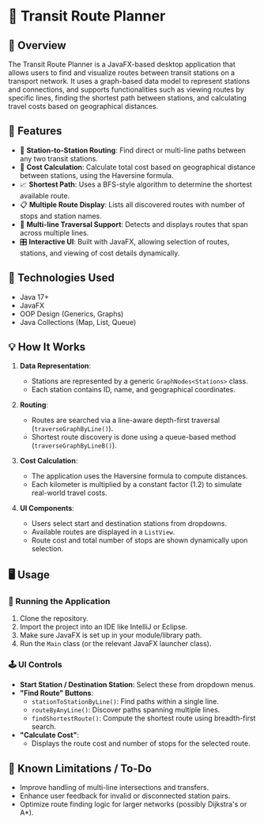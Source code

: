 #  🚉 Transit Route Planner

## 📍 Overview

The Transit Route Planner is a JavaFX-based desktop application that allows users to find and visualize routes between transit stations on a transport network. It uses a graph-based data model to represent 
stations and connections, and supports functionalities such as viewing routes by specific lines, finding the shortest path between stations, and calculating travel costs based on geographical distances.

## 🚀 Features

- 🧭 **Station-to-Station Routing**: Find direct or multi-line paths between any two transit stations.
- 🧮 **Cost Calculation**: Calculate total cost based on geographical distance between stations, using the Haversine formula.
- 📈 **Shortest Path**: Uses a BFS-style algorithm to determine the shortest available route.
- 📋 **Multiple Route Display**: Lists all discovered routes with number of stops and station names.
- 🧵 **Multi-line Traversal Support**: Detects and displays routes that span across multiple lines.
- 🎛️ **Interactive UI**: Built with JavaFX, allowing selection of routes, stations, and viewing of cost details dynamically.

## 🔧 Technologies Used

- Java 17+
- JavaFX
- OOP Design (Generics, Graphs)
- Java Collections (Map, List, Queue)


## 💡 How It Works

1. **Data Representation**:
   - Stations are represented by a generic `GraphNodes<Stations>` class.
   - Each station contains ID, name, and geographical coordinates.

2. **Routing**:
   - Routes are searched via a line-aware depth-first traversal (`traverseGraphByLine()`).
   - Shortest route discovery is done using a queue-based method (`traverseGraphByLineB()`).

3. **Cost Calculation**:
   - The application uses the Haversine formula to compute distances.
   - Each kilometer is multiplied by a constant factor (1.2) to simulate real-world travel costs.

4. **UI Components**:
   - Users select start and destination stations from dropdowns.
   - Available routes are displayed in a `ListView`.
   - Route cost and total number of stops are shown dynamically upon selection.

## 🖥️ Usage

### 🏁 Running the Application

1. Clone the repository.
2. Import the project into an IDE like IntelliJ or Eclipse.
3. Make sure JavaFX is set up in your module/library path.
4. Run the `Main` class (or the relevant JavaFX launcher class).

### 🕹️ UI Controls

- **Start Station / Destination Station**: Select these from dropdown menus.
- **"Find Route" Buttons**:
  - `stationToStationByLine()`: Find paths within a single line.
  - `routeByAnyLine()`: Discover paths spanning multiple lines.
  - `findShortestRoute()`: Compute the shortest route using breadth-first search.
- **"Calculate Cost"**:
  - Displays the route cost and number of stops for the selected route.

## 📌 Known Limitations / To-Do

- Improve handling of multi-line intersections and transfers.
- Enhance user feedback for invalid or disconnected station pairs.
- Optimize route finding logic for larger networks (possibly Dijkstra's or A*).

